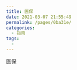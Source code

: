 ```yaml
---
title: 医保
date: 2021-03-07 21:55:49
permalink: /pages/0ba31e/
categories:
  - 指南
tags:
  - 
---
```

医保
